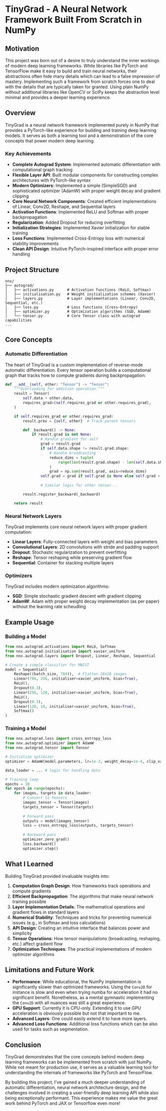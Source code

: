 # TinyGrad - A Neural Network Framework Built From Scratch in NumPy

## Motivation

This project was born out of a desire to truly understand the inner workings of modern deep learning frameworks. While libraries like PyTorch and TensorFlow make it easy to build and train neural networks, their abstractions often hide many details which can lead to a false impression of mastery. Implementing such a framework from scratch forces one to deal with the details that are typically taken for granted. Using plain NumPy without additional libraries like OpenCV or SciPy keeps the abstraction level minimal and provides a deeper learning experience.

## Overview

TinyGrad is a neural network framework implemented purely in NumPy that provides a PyTorch-like experience for building and training deep learning models. It serves as both a learning tool and a demonstration of the core concepts that power modern deep learning.

### Key Achievements

- **Complete Autograd System**: Implemented automatic differentiation with computational graph tracking
- **Flexible Layer API**: Built modular components for constructing complex architectures with PyTorch-like syntax
- **Modern Optimizers**: Implemented a simple (SimpleSGD) and sophisticated optimizer (AdamW) with proper weight decay and gradient clipping
- **Core Neural Network Components**: Created efficient implementations of Linear, Conv2D, Reshape, and Sequential layers
- **Activation Functions**: Implemented ReLU and Softmax with proper backpropagation
- **Regularization**: Added Dropout for reducing overfitting
- **Initialization Strategies**: Implemented Xavier initialization for stable training
- **Loss Functions**: Implemented Cross-Entropy loss with numerical stability improvements
- **Clean API Design**: Intuitive PyTorch-inspired interface with proper error handling

## Project Structure

```
nnx/
├── autograd/
│   ├── activations.py      # Activation functions (ReLU, Softmax)
│   ├── initialisation.py   # Weight initialization schemes (Xavier)
│   ├── layers.py           # Layer implementations (Linear, Conv2D, Sequential, etc.)
│   ├── loss.py             # Loss functions (Cross-Entropy)
│   ├── optimizer.py        # Optimization algorithms (SGD, AdamW)
│   └── tensor.py           # Core Tensor class with autograd capabilities
...                         
```

## Core Concepts

### Automatic Differentiation

The heart of TinyGrad is a custom implementation of reverse-mode automatic differentiation. Every tensor operation builds a computational graph that tracks how to compute gradients during backpropagation:

```python
def __add__(self, other: "Tensor") -> "Tensor":
    """Overloading for addition operation."""
    result = Tensor(
        self.data + other.data,
        requires_grad=(self.requires_grad or other.requires_grad),
    )

    if self.requires_grad or other.requires_grad:
        result.prev = {self, other}  # Track parent tensors

        def _backward() -> None:
            if result.grad is not None:
                # Handle gradient for self
                grad = result.grad
                if self.data.shape != result.grad.shape:
                    # Handle broadcasting
                    reduce_dims = tuple(
                        range(len(result.grad.shape) - len(self.data.shape)),
                    )
                    grad = np.sum(result.grad, axis=reduce_dims)
                self.grad = grad if self.grad is None else self.grad + grad
                
                # Similar logic for other tensor...

        result.register_backward(_backward)

    return result
```

### Neural Network Layers

TinyGrad implements core neural network layers with proper gradient computation:

- **Linear Layers**: Fully-connected layers with weight and bias parameters
- **Convolutional Layers**: 2D convolutions with stride and padding support
- **Dropout**: Stochastic regularization to prevent overfitting
- **Reshape**: Tensor reshaping while preserving gradient flow
- **Sequential**: Container for stacking multiple layers

### Optimizers

TinyGrad includes modern optimization algorithms:

- **SGD**: Simple stochastic gradient descent with gradient clipping
- **AdamW**: Adam with proper weight decay implementation (as per paper) without the learning rate scheudling

## Example Usage

### Building a Model

```python
from nnx.autograd.activations import ReLU, Softmax
from nnx.autograd.initialisation import xavier_uniform
from nnx.autograd.layers import Dropout, Linear, Reshape, Sequential

# Create a simple classifier for MNIST
model = Sequential(
    Reshape((batch_size, 784)),  # Flatten 28x28 images
    Linear(784, 256, initialiser=xavier_uniform, bias=True),
    ReLU(),
    Dropout(0.3),
    Linear(256, 128, initialiser=xavier_uniform, bias=True),
    ReLU(),
    Dropout(0.3),
    Linear(128, 10, initialiser=xavier_uniform, bias=True),
    Softmax()
)
```

### Training a Model

```python
from nnx.autograd.loss import cross_entropy_loss
from nnx.autograd.optimizer import AdamW
from nnx.autograd.tensor import Tensor

# Initialize optimizer
optimizer = AdamW(model.parameters, lr=1e-3, weight_decay=1e-4, clip_value=1.0)

data_loader = ... # logic for handling data

# Training loop
epochs = 10
for epoch in range(epochs):
    for images, targets in data_loader:
        # Convert to Tensors
        images_tensor = Tensor(images)
        targets_tensor = Tensor(targets)
        
        # Forward pass
        outputs = model(images_tensor)
        loss = cross_entropy_loss(outputs, targets_tensor)
        
        # Backward pass
        optimizer.zero_grad()
        loss.backward()
        optimizer.step()        
```

## What I Learned

Building TinyGrad provided invaluable insights into:

1. **Computation Graph Design**: How frameworks track operations and compute gradients
2. **Efficient Backpropagation**: The algorithms that make neural network training possible
3. **Layer Implementation Details**: The mathematical operations and gradient flows in standard layers
4. **Numerical Stability**: Techniques and tricks for preventing numerical issues (e.g., in Softmax and loss calculations)
5. **API Design**: Creating an intuitive interface that balances power and simplicity
6. **Tensor Operations**: How tensor manipulations (broadcasting, reshaping, etc.) affect gradient flow
7. **Optimization Techniques**: The practical implementations of modern optimizer algorithms

## Limitations and Future Work

- **Performance**: While educational, the NumPy implementation is significantly slower than optimized frameworks. Using the `Conv2D` for instance is slow and even when trying numba for acceleration it had no significant benefit. Nonetheless, as a mental gymnastic implementing the `Conv2D` with all nuances was still a great experience.
- **GPU Support**: Currently it is CPU-only. Extending it to use GPU acceleration is obviously possible but not that important to me.
- **Advanced Layers**: One could easily extend it to have more layers.
- **Advanced Loss Functions**: Additional loss functions which can be also used for tasks such as segmentation.

## Conclusion

TinyGrad demonstrates that the core concepts behind modern deep learning frameworks can be implemented from scratch with just NumPy. While not meant for production use, it serves as a valuable learning tool for understanding the internals of frameworks like PyTorch and TensorFlow.

By building this project, I've gained a much deeper understanding of automatic differentiation, neural network architecture design, and the challenges involved in creating a user-friendly deep learning API while also being exceptionally performant. This experience makes me value the great work behind PyTorch and JAX or Tensorflow even more!